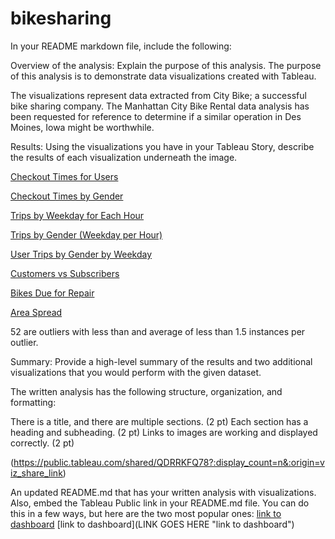# bikesharing

In your README markdown file, include the following:

Overview of the analysis: Explain the purpose of this analysis.
The purpose of this analysis is to demonstrate data visualizations created with Tableau.

The visualizations represent data extracted from City Bike; a successful bike sharing company. The Manhattan City Bike Rental data analysis has been requested for reference to determine if a similar operation in Des Moines, Iowa might be worthwhile.



Results: Using the visualizations you have in your Tableau Story, describe the results of each visualization underneath the image.


[Checkout Times for Users](https://public.tableau.com/shared/3SHCW28QH?:display_count=n&:origin=viz_share_link)

[Checkout Times by Gender](https://public.tableau.com/shared/SXWK273FS?:display_count=n&:origin=viz_share_link)

[Trips by Weekday for Each Hour](https://public.tableau.com/shared/D7RD7Q9TC?:display_count=n&:origin=viz_share_link)

[Trips by Gender (Weekday per Hour)](https://public.tableau.com/shared/RF3TQ6GT7?:display_count=n&:origin=viz_share_link)

[User Trips by Gender by Weekday](https://public.tableau.com/shared/RP48RCSFJ?:display_count=n&:origin=viz_share_link)

[Customers vs Subscribers](https://public.tableau.com/views/CityBike_16367531669280/CityBikeStory?:language=en-US&publish=yes&:display_count=n&:origin=viz_share_link)

[Bikes Due for Repair](https://public.tableau.com/shared/73WNZHGHW?:display_count=n&:origin=viz_share_link)

[Area Spread](https://public.tableau.com/shared/MXX2R3BJ8?:display_count=n&:origin=viz_share_link)

52 are outliers with less than and average of less than 1.5 instances per outlier.



Summary: Provide a high-level summary of the results and two additional visualizations that you would perform with the given dataset.




The written analysis has the following structure, organization, and formatting:

There is a title, and there are multiple sections. (2 pt)
Each section has a heading and subheading. (2 pt)
Links to images are working and displayed correctly. (2 pt)


(https://public.tableau.com/shared/QDRRKFQ78?:display_count=n&:origin=viz_share_link)


An updated README.md that has your written analysis with visualizations. Also, embed the Tableau Public link in your README.md file. You can do this in a few ways, but here are the two most popular ones:
[link to dashboard](https://public.tableau.com/shared/QDRRKFQ78?:display_count=n&:origin=viz_share_link)
[link to dashboard](LINK GOES HERE "link to dashboard")

